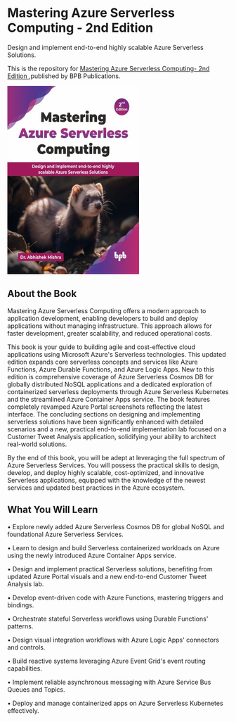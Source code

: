 # Mastering Azure Serverless Computing - 2nd Edition

Design and implement end-to-end highly scalable Azure Serverless Solutions.

This is the repository for [Mastering Azure Serverless Computing- 2nd Edition
](https://bpbonline.com/products/mastering-azure-serverless-computing-2nd-edition),published by BPB Publications.

<img src="9789365896985.jpg">

## About the Book
Mastering Azure Serverless Computing offers a modern approach to application development, enabling developers to build and deploy applications without managing infrastructure. This approach allows for faster development, greater scalability, and reduced operational costs.

This book is your guide to building agile and cost-effective cloud applications using Microsoft Azure's Serverless technologies. This updated edition expands core serverless concepts and services like Azure Functions, Azure Durable Functions, and Azure Logic Apps. New to this edition is comprehensive coverage of Azure Serverless Cosmos DB for globally distributed NoSQL applications and a dedicated exploration of containerized serverless deployments through Azure Serverless Kubernetes and the streamlined Azure Container Apps service. The book features completely revamped Azure Portal screenshots reflecting the latest interface. The concluding sections on designing and implementing serverless solutions have been significantly enhanced with detailed scenarios and a new, practical end-to-end implementation lab focused on a Customer Tweet Analysis application, solidifying your ability to architect real-world solutions. 

By the end of this book, you will be adept at leveraging the full spectrum of Azure Serverless Services. You will possess the practical skills to design, develop, and deploy highly scalable, cost-optimized, and innovative Serverless applications, equipped with the knowledge of the newest services and updated best practices in the Azure ecosystem.

## What You Will Learn
• Explore newly added Azure Serverless Cosmos DB for global NoSQL and foundational Azure Serverless Services.

• Learn to design and build Serverless containerized workloads on Azure using the newly introduced Azure Container Apps service.

• Design and implement practical Serverless solutions, benefiting from updated Azure Portal visuals and a new end-to-end Customer Tweet Analysis lab.

• Develop event-driven code with Azure Functions, mastering triggers and bindings.

• Orchestrate stateful Serverless workflows using Durable Functions' patterns.

• Design visual integration workflows with Azure Logic Apps' connectors and controls.

• Build reactive systems leveraging Azure Event Grid's event routing capabilities.

• Implement reliable asynchronous messaging with Azure Service Bus Queues and Topics.

• Deploy and manage containerized apps on Azure Serverless Kubernetes effectively.

